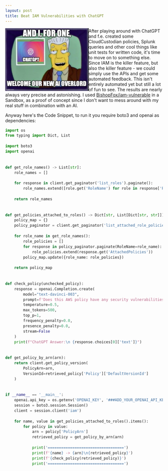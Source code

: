 ```yaml
---
layout: post
title: Beat IAM Vulnerabilities with ChatGPT
---
```


<img height="200" align="left" src="/images/chatgpt_meme.jpg" > After playing around with ChatGPT and f.e. created some CloudCustodian policies, Splunk queries and other cool things like unit tests for written code, it's time to move on to something else. Since IAM is the killer feature, but also the killer feature - we could simply use the APIs and get some automated feedback. This isn't entirely automated yet but still a lot of fun to see. The results are nearly always very precise  and astonishing. I used [BishopFox/iam-vulnerable](https://github.com/BishopFox/iam-vulnerable) in a Sandbox, as a proof of concept since I don't want to mess around with my real stuff in combination with an AI.

Anyway here's the Code Snippet, to run it you require boto3 and openai as dependencies:

```python
import os
from typing import Dict, List

import boto3
import openai


def get_role_names() -> List[str]:
    role_names = []

    for response in client.get_paginator('list_roles').paginate():
        role_names.extend([role.get('RoleName') for role in response['Roles']])

    return role_names


def get_policies_attached_to_roles() -> Dict[str, List[Dict[str, str]]]:
    policy_map = {}
    policy_paginator = client.get_paginator('list_attached_role_policies')

    for role_name in get_role_names():
        role_policies = []
        for response in policy_paginator.paginate(RoleName=role_name):
            role_policies.extend(response.get('AttachedPolicies'))
        policy_map.update({role_name: role_policies})

    return policy_map


def check_policy(unchecked_policy):
    response = openai.Completion.create(
        model="text-davinci-003",
        prompt=f'Does this AWS policy have any security vulnerabilities: \n{unchecked_policy}',
        temperature=0.5,
        max_tokens=500,
        top_p=1,
        frequency_penalty=0.0,
        presence_penalty=0.0,
        stream=False
    )
    print(f"ChatGPT Answer:\n {response.choices[0]['text']}")


def get_policy_by_arn(arn):
    return client.get_policy_version(
        PolicyArn=arn,
        VersionId=retrieved_policy['Policy']['DefaultVersionId']
    )


if __name__ == '__main__':
    openai.api_key = os.getenv('OPENAI_KEY', '###ADD_YOUR_OPENAI_API_KEY_HERE###')
    session = boto3.session.Session()
    client = session.client('iam')

    for name, value in get_policies_attached_to_roles().items():
        for policy in value:
            arn = policy['PolicyArn']
            retrieved_policy = get_policy_by_arn(arn)

            print('==================================')
            print(f'{name} -> {arn}\n{retrieved_policy}')
            print(f'{check_policy(retrieved_policy)}')
            print('==================================')
```





